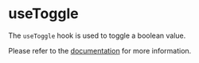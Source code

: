 # useToggle

The `useToggle` hook is used to toggle a boolean value.

Please refer to the [documentation](https://raddix.dev/hooks/use-toggle) for more information.
